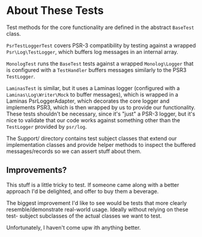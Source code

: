 # About These Tests

Test methods for the core functionality are defined in the abstract `BaseTest` 
class.

`PsrTestLoggerTest` covers PSR-3 compatibility by testing against a wrapped 
`Psr\Log\TestLogger`, which buffers log messages in an internal array.

`MonologTest` runs the `BaseTest` tests against a wrapped `Monolog\Logger` 
that is configured with a `TestHandler` buffers messages similarly to the PSR3 
`TestLogger`.

`LaminasTest` is similar, but it uses a Laminas logger (configured with a 
`Laminas\Log\Writer\Mock` to buffer messages), which is wrapped in a Laminas
PsrLoggerAdapter, which decorates the core logger and implements PSR3, which is
then wrapped by us to provide our functionality. These tests shouldn't be 
necessary, since it's "just" a PSR-3 logger, but it's nice to validate that our
code works against something other than the `TestLogger` provided by `psr/log`.

The Support/ directory contains test subject classes that extend our 
implementation classes and provide helper methods to inspect the buffered 
messages/records so we can assert stuff about them.

## Improvements?

This stuff is a little tricky to test. If someone came along with a better 
approach I'd be delighted, and offer to buy them a beverage. 

The biggest improvement I'd like to see would be tests that more clearly 
resemble/demonstrate real-world usage.  Ideally without relying on these test-
subject subclasses of the actual classes we want to test.

Unfortunately, I haven't come upw ith anything better.
